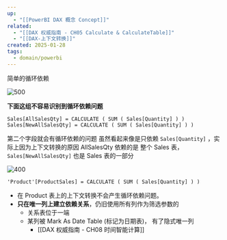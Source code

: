 ```yaml
---
up:
  - "[[PowerBI DAX 概念 Concept]]"
related:
  - "[[DAX 权威指南 - CH05 Calculate & CalculateTable]]"
  - "[[DAX-上下文转换]]"
created: 2025-01-28
tags:
  - domain/powerbi
---
```

简单的循环依赖

![500](https://s1.vika.cn/space/2024/03/23/d10bbf0a6f60490ebc5d75b07485d15a)





**下面这组不容易识别到循环依赖问题**

`Sales[AllSalesQty] = CALCULATE ( SUM ( Sales[Quantity] ) )`
`Sales[NewAllSalesQty] = CALCULATE ( SUM ( Sales[Quantity] ) )`

第二个字段就会有循环依赖的问题
虽然看起来像是只依赖 `Sales[Quantity]` ，实际上因为上下文转换的原因 AllSalesQty 依赖的是 整个 Sales 表， `Sales[NewAllSalesQty]` 也是 Sales 表的一部分


![400](https://s1.vika.cn/space/2024/03/23/30e4f8ca72694443b6b77712ee3a4d5d)



`'Product'[ProductSales] = CALCULATE ( SUM ( Sales[Quantity] ) )`

- 在 Product 表上的上下文转换不会产生循环依赖问题。
- **只在唯一列上建立依赖关系**，仍旧使用所有列作为筛选参数的
	- 关系表位于一端
	- 某列被 Mark As Date Table (标记为日期表)， 有了隐式唯一列
		- [[DAX 权威指南 - CH08 时间智能计算]]
